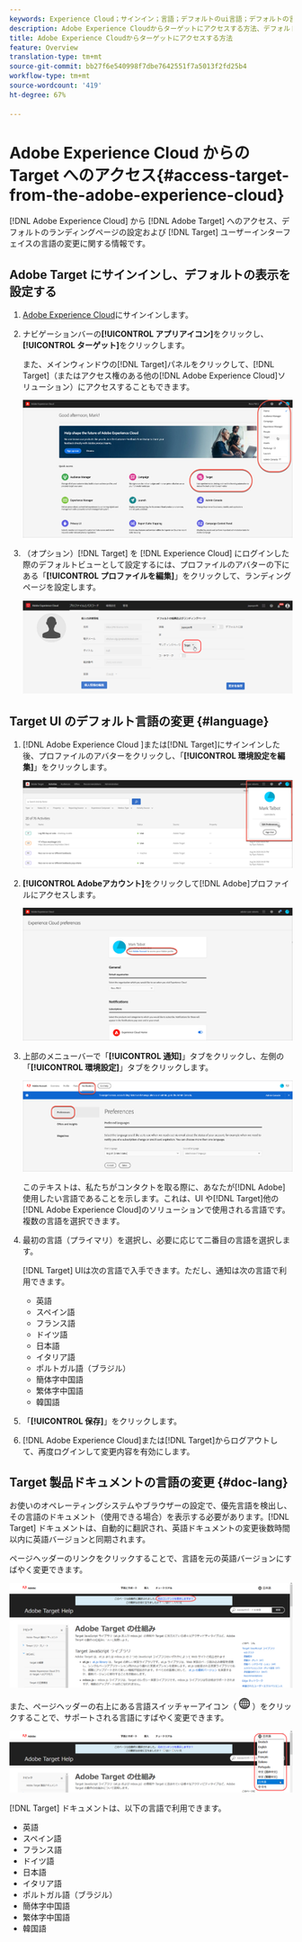 ```yaml
---
keywords: Experience Cloud；サインイン；言語；デフォルトのui言語；デフォルトの言語
description: Adobe Experience Cloudからターゲットにアクセスする方法、デフォルトの表示を設定する方法、ターゲットのUIとドキュメントの言語を変更する方法について説明します。
title: Adobe Experience Cloudからターゲットにアクセスする方法
feature: Overview
translation-type: tm+mt
source-git-commit: bb27f6e540998f7dbe7642551f7a5013f2fd25b4
workflow-type: tm+mt
source-wordcount: '419'
ht-degree: 67%

---
```



# Adobe Experience Cloud からの Target へのアクセス{#access-target-from-the-adobe-experience-cloud}

[!DNL Adobe Experience Cloud] から [!DNL Adobe Target] へのアクセス、デフォルトのランディングページの設定および [!DNL Target] ユーザーインターフェイスの言語の変更に関する情報です。

## Adobe Target にサインインし、デフォルトの表示を設定する

1. [Adobe Experience Cloud](https://experience.adobe.com/)にサインインします。

1. ナビゲーションバーの&#x200B;**[!UICONTROL アプリアイコン]**&#x200B;をクリックし、**[!UICONTROL ターゲット]**&#x200B;をクリックします。

   また、メインウィンドウの[!DNL Target]パネルをクリックして、[!DNL Target]（またはアクセス権のある他の[!DNL Adobe Experience Cloud]ソリューション）にアクセスすることもできます。

   ![アプリケーションアイコン](/help/c-intro/assets/appmenu-new.png)

1. （オプション）[!DNL Target] を [!DNL Experience Cloud] にログインした際のデフォルトビューとして設定するには、プロファイルのアバターの下にある「**[!UICONTROL プロファイルを編集]**」をクリックして、ランディングページを設定します。

   ![ランディングページ](/help/c-intro/assets/pagepref-new.png)

## Target UI のデフォルト言語の変更 {#language}

1. [!DNL Adobe Experience Cloud ]または[!DNL Target]にサインインした後、プロファイルのアバターをクリックし、「**[!UICONTROL 環境設定を編集]**」をクリックします。

   ![プロファイルを編集](/help/c-intro/assets/change-language.png)

1. **[!UICONTROL Adobeアカウント]**&#x200B;をクリックして[!DNL Adobe]プロファイルにアクセスします。

   ![Adobeアカウント](/help/c-intro/assets/adobe-account.png)

1. 上部のメニューバーで「**[!UICONTROL 通知]**」タブをクリックし、左側の「**[!UICONTROL 環境設定]**」タブをクリックします。

   ![優先言語](/help/c-intro/assets/prefered-language.png)

   このテキストは、私たちがコンタクトを取る際に、あなたが[!DNL Adobe]使用したい言語であることを示します。これは、UI や[!DNL Target]他の[!DNL Adobe Experience Cloud]のソリューションで使用される言語です。複数の言語を選択できます。

1. 最初の言語（プライマリ）を選択し、必要に応じて二番目の言語を選択します。

   [!DNL Target] UIは次の言語で入手できます。ただし、通知は次の言語で利用できます。

   * 英語
   * スペイン語
   * フランス語
   * ドイツ語
   * 日本語
   * イタリア語
   * ポルトガル語（ブラジル）
   * 簡体字中国語
   * 繁体字中国語
   * 韓国語

1. 「**[!UICONTROL 保存]**」をクリックします。

1. [!DNL Adobe Experience Cloud]または[!DNL Target]からログアウトして、再度ログインして変更内容を有効にします。

## Target 製品ドキュメントの言語の変更 {#doc-lang}

お使いのオペレーティングシステムやブラウザーの設定で、優先言語を検出し、その言語のドキュメント（使用できる場合）を表示する必要があります。[!DNL Target] ドキュメントは、自動的に翻訳され、英語ドキュメントの変更後数時間以内に英語バージョンと同期されます。

ページヘッダーのリンクをクリックすることで、言語を元の英語バージョンにすばやく変更できます。

![元の言語への変更](/help/c-intro/assets/mt-original.png)

また、ページヘッダーの右上にある言語スイッチャーアイコン（ ![言語 スイッチャー](/help/c-intro/assets/icon-language-switcher.png) ）をクリックすることで、サポートされる言語にすばやく変更できます。

![言語スイッチャー](/help/c-intro/assets/language-switcher.png)

[!DNL Target] ドキュメントは、以下の言語で利用できます。

* 英語
* スペイン語
* フランス語
* ドイツ語
* 日本語
* イタリア語
* ポルトガル語（ブラジル）
* 簡体字中国語
* 繁体字中国語
* 韓国語
